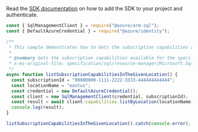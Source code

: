 Read the [SDK documentation](https://github.com/Azure/azure-sdk-for-js/blob/%40azure%2Farm-sql_9.0.1/sdk/sql/arm-sql/README.md) on how to add the SDK to your project and authenticate.

```javascript
const { SqlManagementClient } = require("@azure/arm-sql");
const { DefaultAzureCredential } = require("@azure/identity");

/**
 * This sample demonstrates how to Gets the subscription capabilities available for the specified location.
 *
 * @summary Gets the subscription capabilities available for the specified location.
 * x-ms-original-file: specification/sql/resource-manager/Microsoft.Sql/preview/2020-11-01-preview/examples/LocationCapabilityListByLocation.json
 */
async function listSubscriptionCapabilitiesInTheGivenLocation() {
  const subscriptionId = "00000000-1111-2222-3333-444444444444";
  const locationName = "eastus";
  const credential = new DefaultAzureCredential();
  const client = new SqlManagementClient(credential, subscriptionId);
  const result = await client.capabilities.listByLocation(locationName);
  console.log(result);
}

listSubscriptionCapabilitiesInTheGivenLocation().catch(console.error);
```
